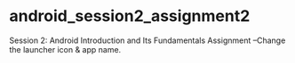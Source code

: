 # android_session2_assignment2
Session 2: Android Introduction and Its Fundamentals  Assignment –Change the launcher icon &amp; app name.

